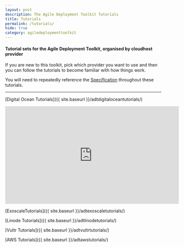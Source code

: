 ```yaml
---
layout: post
description: The Agile Deployment Toolkit Tutorials
title: Tutorials
permalink: /tutorials/
hide: true
category: agiledeploymenttoolkit
---
```


#### Tutorial sets for the Agile Deployment Toolkit, organised by cloudhost provider

If you are new to this toolkit, pick which provider you want to use and then you can follow the tutorials to become familiar with how things work. 

You will need to repeatedly reference the [Specification](https://github.com/agile-deployer/agile-infrastructure-build-client-scripts/blob/master/templatedconfigurations/specification.md) throughout these tutorials. 

------------

[Digital Ocean Tutorials]({{ site.baseurl }}/adtdigitaloceantutorials/)

<iframe width="560" height="315" src="https://www.youtube.com/embed/mXpIRB_7O_M" title="YouTube video player" frameborder="0" allow="accelerometer; autoplay; clipboard-write; encrypted-media; gyroscope; picture-in-picture" allowfullscreen></iframe>

[ExoscaleTutorials]({{ site.baseurl }}/adtexoscaletutorials/)

[Linode Tutorials]({{ site.baseurl }}/adtlinodetutorials/)

[Vultr Tutorials]({{ site.baseurl }}/adtvultrtutorials/)

[AWS Tutorials]({{ site.baseurl }}/adtawstutorials/)
